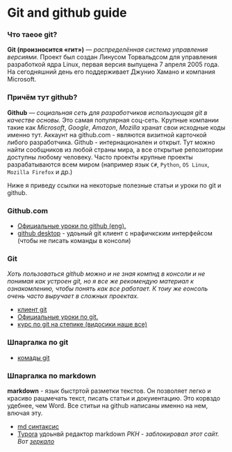 # Git and github guide
### Что таеое git?

**Git (произнoсится «гит»)** *— распределённая система управления версиями.* Проект был создан Линусом Торвальдсом для управления разработкой ядра Linux, первая версия выпущена 7 апреля 2005 года. На сегодняшний день его поддерживает Джунио Хамано и компания Microsoft.

### Причём тут github?
**Github** *— социальная сеть для разработчиков использующая git в качестве основы.* Это самая популярная соц-сеть. Крупные компании такие как *Microsoft*, *Google*, *Amazon*, *Mozilla* хранат свои исходные коды именно тут. Аккаунт на github.com - являются визитной карточкой либого разработчика. Github - интернационален и открыт. Тут можно найти сообщников из любой страны мира, а все открытые репозитории доступны любому человеку. Часто проекты крупные проекты разрабатываются всем миром (например язык `C#`, `Python`, `OS Linux`, `Mozilla Firefox` и др.)

Ниже я приведу ссылки на некоторые полезные статьи и уроки по git и github.

### Github.com
- [Официальные уроки по github (eng).](https://guides.github.com/)
- [github desktop](https://desktop.github.com/) - удоьный git клиент  с нрафичкским интерфейсом (чтобы не писать команды в консоли)

### Git
*Хоть пользоваться github можно и не зная компнд в консоли и не понимая как устроен git, но я все же рекомендую материал к ознакомлению, чтобы понять как все работает. К тоиу же еонсоль очень часто выручает в сложных проектах.*

- [клиент git](https://git-scm.com/)
- [Официальные уроки по git.](https://git-scm.com/book/ru/v1/%D0%92%D0%B2%D0%B5%D0%B4%D0%B5%D0%BD%D0%B8%D0%B5-%D0%9E-%D0%BA%D0%BE%D0%BD%D1%82%D1%80%D0%BE%D0%BB%D0%B5-%D0%B2%D0%B5%D1%80%D1%81%D0%B8%D0%B9)
- [курс по git на степике (видосики наше все)](https://stepik.org/course/3145/)

### Шпаргалка по git

- [комады git](https://github.com/nicothin/web-development/tree/master/git)

### Шпаргалка по markdown

**markdown** - язык быстртой разметки текстов. Он позволяет легко и красиво ращмечать текст, писать статьи и докуиентацию. Это корвздо удебнее, чем Word. Все ститьи на github написаны именно на нем, влючая эту.

- [md синтаксис](https://github.com/sandino/Markdown-Cheatsheet)
- [Typora](gttps://typora.io) удоьнвй редактор markdown
  *РКН - заблокировал этот сайт. Вот [зеркало](https://yadi.sk/d/AjXdJkT-Wvo0oQ)*
